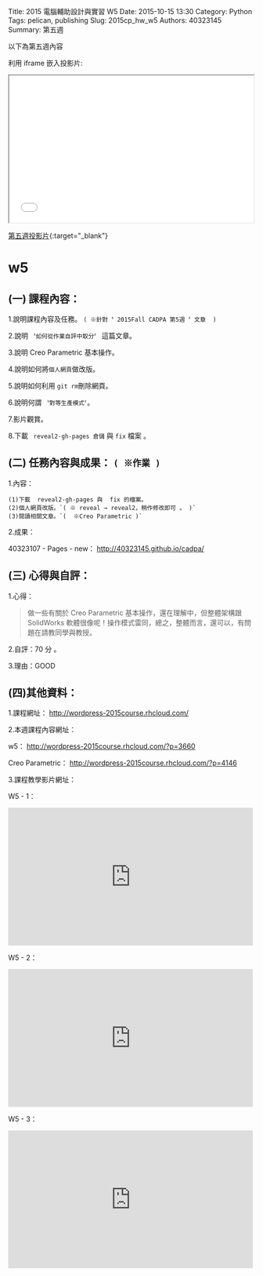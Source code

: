 Title: 2015  電腦輔助設計與實習  W5
Date: 2015-10-15 13:30
Category: Python
Tags: pelican, publishing
Slug: 2015cp_hw_w5
Authors: 40323145
Summary: 第五週

以下為第五週內容

利用 iframe 嵌入投影片:

<iframe src="w5_simplest.html" width="500" height="300"></iframe>

[第五週投影片](w5_simplest.html){:target="_blank"}

w5
============

(一) 課程內容：
-------------------------

1.說明課程內容及任務。
`( ※針對〝 2015Fall CADPA 第5週 〞文章  )`

2.說明 `〝如何從作業自評中取分〞` 這篇文章。

3.說明 Creo Parametric 基本操作。

4.說明如何將`個人網頁`做改版。

5.說明如何利用 `git rm`刪除網頁。

6.說明何謂 `〝對等生產模式〞`。

7.影片觀賞。

8.下載 ` reveal2-gh-pages 倉儲` 與  ` fix ` 檔案 。


(二) 任務內容與成果： `( ※作業 )`
-------------------------------------------------

1.內容：

    (1)下載  reveal2-gh-pages 與  fix 的檔案。
    (2)個人網頁改版。`( ※ reveal → reveal2，稍作修改即可 。 )`
    (3)閱讀相關文章。`(  ※Creo Parametric )`

2.成果：

40323107 -  Pages - new： <a href="http://40323145.github.io/cadpa/">http://40323145.github.io/cadpa/</a>

(三) 心得與自評：
---------------------------

1.心得：

> 做一些有關於 Creo Parametric 基本操作，還在理解中，但整體架構跟 SolidWorks 軟體很像呢！操作模式雷同，總之，整體而言，還可以，有問題在請教同學與教授。    

2.自評：70 分 。

3.理由：GOOD


(四)其他資料： 
-------------------------

1.課程網址： <a href="http://wordpress-2015course.rhcloud.com/">http://wordpress-2015course.rhcloud.com/</a>

2.本週課程內容網址：

w5：  <a href="http://wordpress-2015course.rhcloud.com/?p=3660">http://wordpress-2015course.rhcloud.com/?p=3660</a>

Creo Parametric： <a href="http://wordpress-2015course.rhcloud.com/?p=4146">http://wordpress-2015course.rhcloud.com/?p=4146</a>


3.課程教學影片網址：

W5 - 1：
 <iframe src="https://player.vimeo.com/video/142093273" width="500" height="281" frameborder="0" webkitallowfullscreen mozallowfullscreen allowfullscreen></iframe>
 
 W5 - 2：
 <iframe src="https://player.vimeo.com/video/142093479 " width="500" height="281" frameborder="0" webkitallowfullscreen mozallowfullscreen allowfullscreen></iframe>
 
 W5 - 3：
 <iframe src="https://player.vimeo.com/video/142098889 " width="500" height="281" frameborder="0" webkitallowfullscreen mozallowfullscreen allowfullscreen></iframe>   
 



